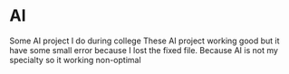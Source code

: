 # AI
Some AI project I do during college
These AI project working good but it have some small error because I lost the fixed file.
Because AI is not my specialty so it working non-optimal
